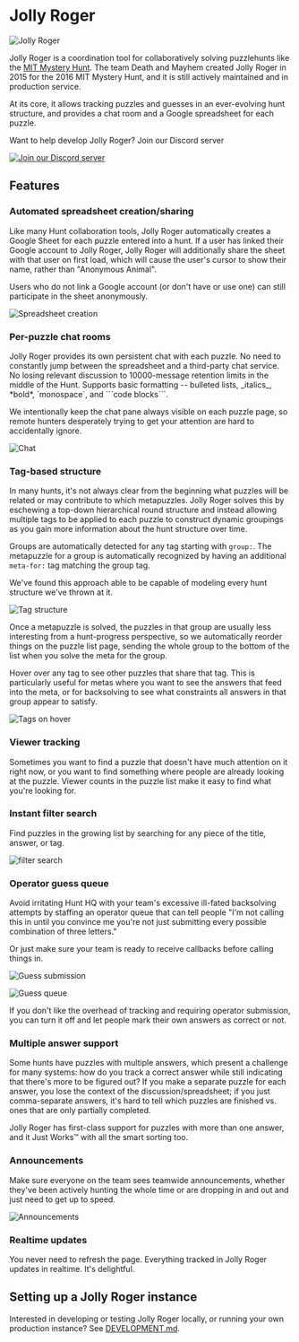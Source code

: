 # Jolly Roger

![Jolly Roger](private/default-branding/hero.png)

Jolly Roger is a coordination tool for collaboratively solving puzzlehunts like the [MIT Mystery Hunt](http://web.mit.edu/puzzle/www/).
The team Death and Mayhem created Jolly Roger in 2015 for the 2016 MIT
Mystery Hunt, and it is still actively maintained and in production service.

At its core, it allows tracking puzzles and guesses in an ever-evolving hunt
structure, and provides a chat room and a Google spreadsheet for each
puzzle.

Want to help develop Jolly Roger? Join our Discord server

[![Join our Discord server](https://discordapp.com/api/guilds/778431482171490305/widget.png?style=banner3)](https://discord.gg/kdsNjaxmHZ)

## Features

### Automated spreadsheet creation/sharing

Like many Hunt collaboration tools, Jolly Roger automatically creates a
Google Sheet for each puzzle entered into a hunt. If a user has linked
their Google account to Jolly Roger, Jolly Roger will additionally share the
sheet with that user on first load, which will cause the user's cursor to
show their name, rather than "Anonymous Animal".

Users who do not link a Google account (or don't have or use one) can still
participate in the sheet anonymously.

![Spreadsheet creation](screenshots/google_doc_creation.png)

### Per-puzzle chat rooms

Jolly Roger provides its own persistent chat with each puzzle. No need to
constantly jump between the spreadsheet and a third-party chat service. No
losing relevant discussion to 10000-message retention limits in the middle
of the Hunt. Supports basic formatting -- bulleted lists, \_italics\_,
\*bold\*, \`monospace\`, and \`\`\`code blocks\`\`\`.

We intentionally keep the chat pane always visible on each puzzle page, so
remote hunters desperately trying to get your attention are hard to
accidentally ignore.

![Chat](screenshots/chat.png)

### Tag-based structure

In many hunts, it's not always clear from the beginning what puzzles will be
related or may contribute to which metapuzzles. Jolly Roger solves this by
eschewing a top-down hierarchical round structure and instead allowing
multiple tags to be applied to each puzzle to construct dynamic groupings as
you gain more information about the hunt structure over time.

Groups are automatically detected for any tag starting with `group:`. The
metapuzzle for a group is automatically recognized by having an additional
`meta-for:` tag matching the group tag.

We've found this approach able to be capable of modeling every hunt
structure we've thrown at it.

![Tag structure](screenshots/tag_structure.png)

Once a metapuzzle is solved, the puzzles in that group are usually less
interesting from a hunt-progress perspective, so we automatically reorder
things on the puzzle list page, sending the whole group to the bottom of the
list when you solve the meta for the group.

Hover over any tag to see other puzzles that share that tag. This is
particularly useful for metas where you want to see the answers that feed into
the meta, or for backsolving to see what constraints all answers in that group
appear to satisfy.

![Tags on hover](screenshots/tags_on_hover.png)

### Viewer tracking

Sometimes you want to find a puzzle that doesn't have much attention on it
right now, or you want to find something where people are already looking at
the puzzle. Viewer counts in the puzzle list make it easy to find what
you're looking for.

### Instant filter search

Find puzzles in the growing list by searching for any piece of the title,
answer, or tag.

![filter search](screenshots/filter_search.png)

### Operator guess queue

Avoid irritating Hunt HQ with your team's excessive ill-fated backsolving
attempts by staffing an operator queue that can tell people "I'm not calling
this in until you convince me you're not just submitting every possible
combination of three letters."

Or just make sure your team is ready to receive callbacks before calling
things in.

![Guess submission](screenshots/guess_submission.png)

![Guess queue](screenshots/guess_queue.png)

If you don't like the overhead of tracking and requiring operator submission,
you can turn it off and let people mark their own answers as correct or not.

### Multiple answer support

Some hunts have puzzles with multiple answers, which present a challenge for
many systems: how do you track a correct answer while still indicating that
there's more to be figured out? If you make a separate puzzle for each
answer, you lose the context of the discussion/spreadsheet; if you just
comma-separate answers, it's hard to tell which puzzles are finished vs.
ones that are only partially completed.

Jolly Roger has first-class support for puzzles with more than one answer,
and it Just Works™ with all the smart sorting too.

### Announcements

Make sure everyone on the team sees teamwide announcements, whether they've
been actively hunting the whole time or are dropping in and out and just
need to get up to speed.

![Announcements](screenshots/announcements.png)

### Realtime updates

You never need to refresh the page. Everything tracked in Jolly Roger
updates in realtime. It's delightful.

## Setting up a Jolly Roger instance

Interested in developing or testing Jolly Roger locally, or
running your own production instance? See [DEVELOPMENT.md](DEVELOPMENT.md).
